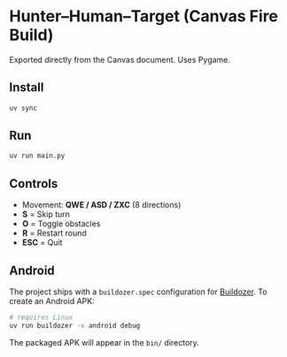 
# Hunter–Human–Target (Canvas Fire Build)

Exported directly from the Canvas document. Uses Pygame.

## Install
```bash
uv sync
```

## Run
```bash
uv run main.py
```

## Controls
- Movement: **QWE / ASD / ZXC** (8 directions)
- **S** = Skip turn
- **O** = Toggle obstacles
- **R** = Restart round
- **ESC** = Quit

## Android
The project ships with a `buildozer.spec` configuration for [Buildozer](https://github.com/kivy/buildozer).
To create an Android APK:

```bash
# requires Linux
uv run buildozer -v android debug
```

The packaged APK will appear in the `bin/` directory.
